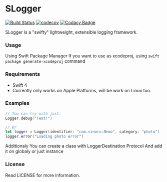 # SLogger
[![Build Status](https://travis-ci.org/sinoru/SwiftLogger.svg?branch=master)](https://travis-ci.org/sinoru/SwiftLogger)
[![codecov](https://codecov.io/gh/sinoru/SwiftLogger/branch/master/graph/badge.svg?token=ZRmyiCxKAB)](https://codecov.io/gh/sinoru/SwiftLogger)
[![Codacy Badge](https://api.codacy.com/project/badge/Grade/dc97e9d512b349309f0bb06f169a6c30)](https://www.codacy.com/app/sinoru/SwiftLogger?utm_source=github.com&amp;utm_medium=referral&amp;utm_content=sinoru/SwiftLogger&amp;utm_campaign=Badge_Grade)

SLogger is a "swifty" lightweight, extensible logging framework.

### Usage

Using Swift Package Manager
If you want to use as xcodeproj, using `swift package generate-xcodeproj` command

### Requirements

- Swift 4
- Currently only works on Apple Platforms, will be work on Linux too.

### Examples

```Swift
// You can try with just:
Logger.debug("Test!")

// Or
let logger = Logger(identifier: "com.sinoru.Nemo", category: "photo")
logger.error("Loading photo error")

```

Additionaly You can create a class with LoggerDestination Protocol
And add it on globaly or just instance

### License ###

Read LICENSE for more information.
